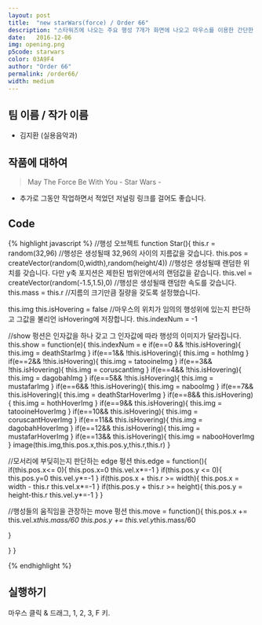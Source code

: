 ```yaml
---
layout: post
title:  "new starWars(force) / Order 66"
description: "스타워즈에 나오는 주요 행성 7개가 화면에 나오고 마우스를 이용한 간단한 인터렉티브 요소들이 있습니다. 작품명은 프로그래밍의 함수에서 영감을 얻어 작명하였고 팀명은 모든 제다이를 숙청하라는 작전명 'Order 66' 에서 따왔습니다. *주의 : 데스스타"
date:   2016-12-06
img: opening.png
p5code: starwars
color: 03A9F4
author: "Order 66"
permalink: /order66/
width: medium
---
```

## 팀 이름 / 작가 이름
- 김지환 (실용음악과)



## 작품에 대하여

<blockquote>
May The Force Be With You
- Star Wars -
</blockquote>

- 추가로 그동안 작업하면서 적었던 저널링 링크를 걸어도 좋습니다.

## Code
{% highlight javascript %}
//행성 오브젝트
function Star(){
this.r = random(32,96) //행성은 생성될때 32,96의 사이의 지름값을 갖습니다.
this.pos = createVector(random(0,width),random(height/4)) //행성은 생성될때 랜덤한 위치를 갖습니다. 다만 y축 포지션은 제한된 범위안에서의 랜덤값을 같습니다.
this.vel = createVector(random(-1.5,1.5),0) //행성은 생성될때 랜덤한 속도를 갖습니다.
this.mass = this.r //지름의 크기만큼 질량을 갖도록 설정했습니다.

this.img
this.isHovering = false //마우스의 위치가 임의의 행성위에 있는지 판단하고 그값을 불리언 isHovering에 저장합니다.
this.indexNum = -1

//show 펑션은 인자값을 하나 갖고 그 인자값에 따라 행성의 이미지가 달라집니다.
this.show = function(e){
this.indexNum = e
if(e==0 && !this.isHovering){
this.img = deathStarImg
}
if(e==1&& !this.isHovering){
this.img = hothImg
}
if(e==2&& !this.isHovering){
this.img = tatooineImg
}
if(e==3&& !this.isHovering){
this.img = coruscantImg
}
if(e==4&& !this.isHovering){
this.img = dagobahImg
}
if(e==5&& !this.isHovering){
this.img = mustafarImg
}
if(e==6&& !this.isHovering){
this.img = nabooImg
}
if(e==7&& this.isHovering){
this.img = deathStarHoverImg
}
if(e==8&& this.isHovering){
this.img = hothHoverImg
}
if(e==9&& this.isHovering){
this.img = tatooineHoverImg
}
if(e==10&& this.isHovering){
this.img = coruscantHoverImg
}
if(e==11&& this.isHovering){
this.img = dagobahHoverImg
}
if(e==12&& this.isHovering){
this.img = mustafarHoverImg
}
if(e==13&& this.isHovering){
this.img = nabooHoverImg
}
image(this.img,this.pos.x,this.pos.y,this.r,this.r)
}

//모서리에 부딪히는지 판단하는 edge 펑션
this.edge = function(){
if(this.pos.x<= 0){
this.pos.x=0
this.vel.x*=-1
}
if(this.pos.y <= 0){
this.pos.y=0
this.vel.y*=-1
}
if(this.pos.x + this.r >= width){
this.pos.x = width - this.r
this.vel.x*=-1
}
if(this.pos.y + this.r >= height){
this.pos.y = height-this.r
this.vel.y*=-1
}
}

//행성들의 움직임을 관장하는 move 펑션
this.move = function(){
this.pos.x += this.vel.x*this.mass/60
this.pos.y += this.vel.y*this.mass/60

}


}
}



{% endhighlight %}



## 실행하기
마우스 클릭 & 드래그, 1, 2, 3, F 키.
